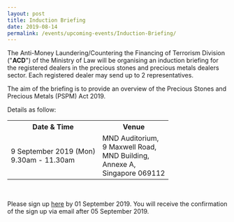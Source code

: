 ```yaml
---
layout: post
title: Induction Briefing
date: 2019-08-14
permalink: /events/upcoming-events/Induction-Briefing/
---
```

The Anti-Money Laundering/Countering the Financing of Terrorism Division ("**ACD**") of the Ministry of Law will be organising an induction briefing for the registered dealers in the precious stones and precious metals dealers sector. Each registered dealer may send up to 2 representatives. <br>

The aim of the briefing is to provide an overview of the Precious Stones and Precious Metals (PSPM) Act 2019. <br>

Details as follow:
<br>
<table>
  <tr>
    <th>Date &amp; Time</th>
    <th>Venue</th>
  </tr>
  <tr>
    <td>9 September 2019 (Mon)<br>9.30am - 11.30am</td>
    <td>MND Auditorium,<br>9 Maxwell Road, <br>MND Building, <br>Annexe A,<br>Singapore 069112</td>
  </tr>
</table>
<br>

Please sign up [here](https://go.gov.sg/inductionbriefing) by 01 September 2019. You will receive the confirmation of the sign up via email after 05 September 2019.
